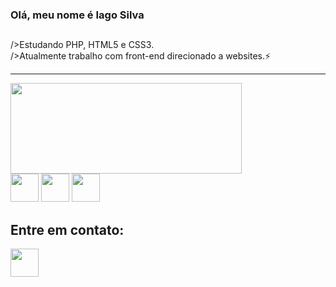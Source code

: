### Olá, meu nome é Iago Silva
  <h2></h2>
    />Estudando PHP, HTML5 e CSS3.<br>
    />Atualmente trabalho com front-end direcionado a websites.⚡
    <hr>
    <div>
      <a href="https://github.com/Iago-Silva-Santos">
      <img height="145em" width="370em" src="https://github-readme-stats.vercel.app/api/top-langs/?username=Iago-Silva-Santos&layout=compact&theme=dark" /></a>
    </div>
    <div style="display: inline-block">
      <img width="45em" height="45em" src="https://cdn.jsdelivr.net/gh/devicons/devicon/icons/php/php-plain.svg" />
      <img width="45em" height="45em" src="https://cdn.jsdelivr.net/gh/devicons/devicon/icons/html5/html5-plain-wordmark.svg" />
      <img width="45em" height="45em" src="https://cdn.jsdelivr.net/gh/devicons/devicon/icons/css3/css3-plain-wordmark.svg" />
    </div>
    <h2>Entre em contato:</h2>
    <div style="display: inline-block">
      <a target="blank" href="https://www.linkedin.com/in/iago-silva-1896991ab/"><img width="45em" height="45em" src="https://cdn.jsdelivr.net/gh/devicons/devicon/icons/linkedin/linkedin-plain.svg" /></a>
    </div>
  
  
<!--
**Iago-Silva-Santos/Iago-Silva-Santos** is a ✨ _special_ ✨ repository because its `README.md` (this file) appears on your GitHub profile.

Here are some ideas to get you started:

- 🔭 I’m currently working on ...
- 🌱 I’m currently learning ...
- 👯 I’m looking to collaborate on ...
- 🤔 I’m looking for help with ...
- 💬 Ask me about ...
- 📫 How to reach me: ...
- 😄 Pronouns: ...
- ⚡ Fun fact: ...
-->
